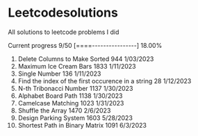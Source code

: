 # Leetcodesolutions
All solutions to leetcode problems I did


Current progress 9/50 [====----------------] 18.00%

1. Delete Columns to Make Sorted 944 1/03/2023
2. Maximum Ice Cream Bars 1833 1/11/2023 
3. Single Number 136 1/11/2023
4. Find the index of the first occurence in a string 28 1/12/2023
5. N-th Tribonacci Number 1137 1/30/2023
6. Alphabet Board Path 1138 1/30/2023
7. Camelcase Matching 1023 1/31/2023
8. Shuffle the Array 1470 2/6/2023
9. Design Parking System 1603 5/28/2023
10. Shortest Path in Binary Matrix 1091 6/3/2023
